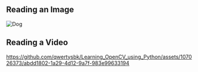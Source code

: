 ## Reading an Image
![Dog](https://github.com/qwertysbk/Learning_OpenCV_using_Python/assets/107026373/e45eea22-467c-4301-972b-f666481bd826)
## Reading a Video
https://github.com/qwertysbk/Learning_OpenCV_using_Python/assets/107026373/abdd1802-1a29-4d12-9a7f-983e99633194
